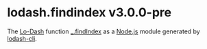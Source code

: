 # lodash.findindex v3.0.0-pre

The [Lo-Dash](https://lodash.com/) function [_.findIndex](http://lodash.com/docs#findIndex) as a [Node.js](http://nodejs.org/) module generated by [lodash-cli](https://www.npmjs.com/package/lodash-cli).
